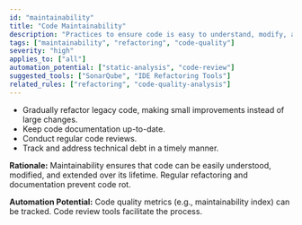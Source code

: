 ```yaml
---
id: "maintainability"
title: "Code Maintainability"
description: "Practices to ensure code is easy to understand, modify, and extend over its lifetime."
tags: ["maintainability", "refactoring", "code-quality"]
severity: "high"
applies_to: ["all"]
automation_potential: ["static-analysis", "code-review"]
suggested_tools: ["SonarQube", "IDE Refactoring Tools"]
related_rules: ["refactoring", "code-quality-analysis"]
---
```


- Gradually refactor legacy code, making small improvements instead of large changes.
- Keep code documentation up-to-date.
- Conduct regular code reviews.
- Track and address technical debt in a timely manner.

**Rationale:** Maintainability ensures that code can be easily understood, modified, and extended over its lifetime. Regular refactoring and documentation prevent code rot.

**Automation Potential:** Code quality metrics (e.g., maintainability index) can be tracked. Code review tools facilitate the process.
